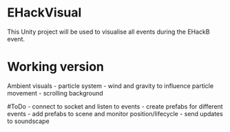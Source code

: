 # EHackVisual

This Unity project will be used to visualise all events during the EHackB event.

# Working version

Ambient visuals
	- particle system
	- wind and gravity to influence particle movement
	- scrolling background

#ToDo
	- connect to socket and listen to events
	- create prefabs for different events
	- add prefabs to scene and monitor position/lifecycle
	- send updates to soundscape